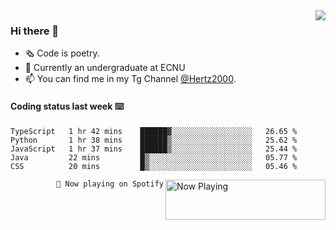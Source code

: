 <img  align="right" src="https://github-readme-stats.vercel.app/api?username=BillChen2K&show_icons=true&count_private=true&hide_title=true">

### Hi there 👋

- 🗞 Code is poetry.
- 🌱 Currently an undergraduate at ECNU
- 📫 You can find me in my Tg Channel [@Hertz2000](https://t.me/Hertz2000).

#### Coding status last week ⌨️

<!--START_SECTION:waka-->
```text
TypeScript   1 hr 42 mins    ██████▓░░░░░░░░░░░░░░░░░░   26.65 % 
Python       1 hr 38 mins    ██████▒░░░░░░░░░░░░░░░░░░   25.62 % 
JavaScript   1 hr 37 mins    ██████▒░░░░░░░░░░░░░░░░░░   25.44 % 
Java         22 mins         █▒░░░░░░░░░░░░░░░░░░░░░░░   05.77 % 
CSS          20 mins         █▒░░░░░░░░░░░░░░░░░░░░░░░   05.46 % 
```
<!--END_SECTION:waka-->


<div>
<a href="https://spotify-now-playing.billchen2k.vercel.app/now-playing?open">
   <img align="right" src="https://spotify-now-playing.billchen2k.vercel.app/now-playing" width="256" height="64" alt="Now Playing">
</a>
</div>

<div>
<p align="right"><code>🎵 Now playing on Spotify</code></p>
</div>

<!--
**BillChen2K/BillChen2K** is a ✨ _special_ ✨ repository because its `README.md` (this file) appears on your GitHub profile.

Here are some ideas to get you started:

- 🔭 I’m currently working on ...
- 🌱 I’m currently learning ...
- 👯 I’m looking to collaborate on ...
- 🤔 I’m looking for help with ...
- 💬 Ask me about ...
- 📫 How to reach me: ...
- 😄 Pronouns: ...
- ⚡ Fun fact: ...
-->
